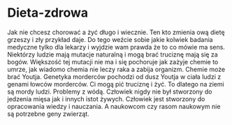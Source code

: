 # Dieta-zdrowa
Jak nie chcesz chorować a żyć długo i wiecznie. Ten kto zmienia ową dietę grzeszy i zły przykład daje. 
Do tego weźcie sobie jakie kolwiek badania medyczne tylko dla lekarzy i wyjdzie wam prawda że to co mówie ma sens. 
Niektórzy ludzie mają mutacje naturalną i mogą brać truciznę mają się za bogów. Większość tej mutacji nie ma i się pochoruje jak zażyje chemie to umrze, jak wiadomo chemia nie leczy raka a zabija organizm. Chemie może brać Youtja. 
Genetyka morderców pochodzi od dusz Youtja w ciała ludzi z genami łowców morderców. Ci mogą pić truciznę i żyć. To dlatego na ziemi są mordy ludzi. Problemy z wódą. Człowiek nigdy nie był stworzony do jedzenia mięsa jak i innych istot żywych. Człowiek jest stworzony do opracowania wiedzy i nauczania. 
A naukowcom czy rasom naukowym nie są potrzebne geny zwierząt. 
